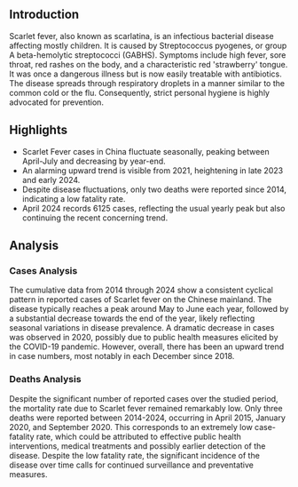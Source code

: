 ## Introduction

Scarlet fever, also known as scarlatina, is an infectious bacterial disease affecting mostly children. It is caused by Streptococcus pyogenes, or group A beta-hemolytic streptococci (GABHS). Symptoms include high fever, sore throat, red rashes on the body, and a characteristic red 'strawberry' tongue. It was once a dangerous illness but is now easily treatable with antibiotics. The disease spreads through respiratory droplets in a manner similar to the common cold or the flu. Consequently, strict personal hygiene is highly advocated for prevention.

## Highlights

- Scarlet Fever cases in China fluctuate seasonally, peaking between April-July and decreasing by year-end.<br/>
- An alarming upward trend is visible from 2021, heightening in late 2023 and early 2024.<br/>
- Despite disease fluctuations, only two deaths were reported since 2014, indicating a low fatality rate.<br/>
- April 2024 records 6125 cases, reflecting the usual yearly peak but also continuing the recent concerning trend.

## Analysis

### Cases Analysis
The cumulative data from 2014 through 2024 show a consistent cyclical pattern in reported cases of Scarlet fever on the Chinese mainland. The disease typically reaches a peak around May to June each year, followed by a substantial decrease towards the end of the year, likely reflecting seasonal variations in disease prevalence. A dramatic decrease in cases was observed in 2020, possibly due to public health measures elicited by the COVID-19 pandemic. However, overall, there has been an upward trend in case numbers, most notably in each December since 2018. 

### Deaths Analysis
Despite the significant number of reported cases over the studied period, the mortality rate due to Scarlet fever remained remarkably low. Only three deaths were reported between 2014-2024, occurring in April 2015, January 2020, and September 2020. This corresponds to an extremely low case-fatality rate, which could be attributed to effective public health interventions, medical treatments and possibly earlier detection of the disease. Despite the low fatality rate, the significant incidence of the disease over time calls for continued surveillance and preventative measures.
